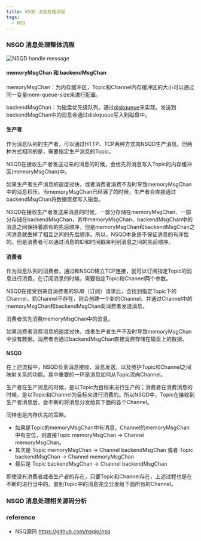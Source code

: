 ```yaml
---
title: NSQD 消息处理流程
tags:
  - NSQ
---
```


### NSQD 消息处理整体流程

![NSQD handle message](https://s1.ax1x.com/2018/11/27/FVkOMD.png)

#### memoryMsgChan 和 backendMsgChan

memoryMsgChan：为内存缓冲区，Topic和Channel内存缓冲区的大小可以通过同一变量mem-queue-size来进行配置。

backendMsgChan：为磁盘优先级队列。通过[diskqueue](https://swanspouse.github.io/2018/11/27/nsq-disk-queue/)来实现。发送到backendMsgChan中的消息会通过diskqueue写入到磁盘中。

#### 生产者

作为消息队列的生产者，可以通过HTTP、TCP两种方式向NSQD生产消息。但两种方式相同的是，需要指定生产消息的Topic。

NSQD在接收生产者发送过来的消息的时候，会优先将消息写入Topic的内存缓冲区(memoryMsgChan)中。

如果生产者生产消息的速度过快，或者消费者消费不及时导致memoryMsgChan中的消息积压。当memoryMsgChan已经满了的时候，生产者会直接通过backendMsgChan将数据直接写入磁盘。

NSQD在接收生产者发送来消息的时候，一部分存储在memoryMsgChan、一部分存储在backendMsgChan，其中memoryMsgChan、backendMsgChan中的消息之间保持着原有的先后顺序，但是memoryMsgChan和backendMsgChan之间消息就丢掉了相互之间的先后顺序。所以，NSQD本身是不保证消息的有序性的。但是消费者可以通过消息的ID和时间戳来判别消息之间的先后顺序。

#### 消费者

作为消息队列的消费者。通过和NSQD建立TCP连接，就可以订阅指定Topic的消息进行消费。在订阅消息的时候，需要指定Topic和Channel两个参数。

NSQD在接受到来自消费者的SUB（订阅）请求后，会找到指定Topic下的Channel，若Channel不存在，则会创建一个新的Channel。并通过Channel中的 memoryMsgChan和backendMsgChan向消费者发送消息。

消费者优先消费memoryMsgChan中的消息。

如果消费者消费消息的速度过快，或者生产者生产不及时导致memoryMsgChan中没有数据。消费者会通过backendMsgChan直接消费存储在磁盘上的数据。

#### NSQD

在上述流程中，NSQD负责消息接收、消息发送，以及维护Topic和Channel之间映射关系的功能。其中重要的一环是消息如何从Topic流向Channel。

生产者在生产消息的时候，是以Topic为目标来进行生产的；消费者在消费消息的时候，是以Topic和Channel为目标来进行消费的。所以NSQD中，Topic在接收到生产者消息后，会不断的将消息分发给其下面的各个Channel。

同样也是内存优先的策略。
* 如果是Topic的memoryMsgChan中有消息，Channel的memoryMsgChan中有空位，则直接Topic memoryMsgChan -> Channel memoryMsgChan。
* 其次是 Topic memoryMsgChan -> Channel backendMsgChan 或者 Topic backendMsgChan -> Channel memoryMsgChan
* 最后是 Topic backendMsgChan -> Channel backendMsgChan

即使没有消费者或者生产者的存在，只要Topic和Channel存在，上述过程也是在不断的进行当中的。直到Topic中的消息完全分发给下面所有的Channel。

### NSQD 消息处理相关源码分析


### reference
* NSQ源码 https://github.com/nsqio/nsq
